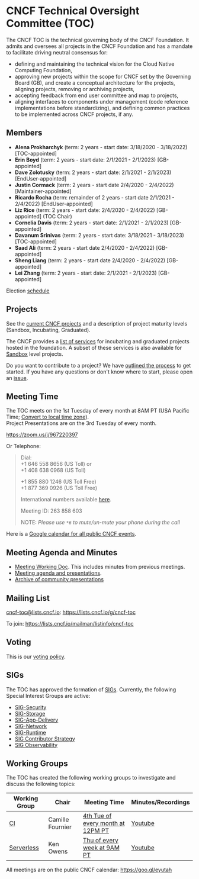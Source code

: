 # CNCF Technical Oversight Committee (TOC)

The CNCF TOC is the technical governing body of the CNCF Foundation. It admits and oversees all projects in the CNCF Foundation and has a mandate to facilitate driving neutral consensus for:
* defining and maintaining the technical vision for the Cloud Native Computing Foundation,
* approving new projects within the scope for CNCF set by the Governing Board (GB), and create a conceptual architecture for the projects, aligning projects, removing or archiving projects,
* accepting feedback from end user committee and map to projects,
* aligning interfaces to components under management (code reference implementations before standardizing), and defining common practices to be implemented across CNCF projects, if any.


## Members

* **Alena Prokharchyk** (term: 2 years - start date: 3/18/2020 - 3/18/2022) [TOC-appointed]
* **Erin Boyd** (term: 2 years - start date: 2/1/2021 - 2/1/2023) [GB-appointed]
* **Dave Zolotusky** (term: 2 years - start date: 2/1/2021 - 2/1/2023) [EndUser-appointed]
* **Justin Cormack** (term: 2 years - start date 2/4/2020 - 2/4/2022) [Maintainer-appointed]
* **Ricardo Rocha** (term: remainder of 2 years - start date 2/1/2021 - 2/4/2022) [EndUser-appointed]
* **Liz Rice** (term: 2 years - start date: 2/4/2020 - 2/4/2022) [GB-appointed] (TOC Chair)
* **Cornelia Davis** (term: 2 years - start date: 2/1/2021 - 2/1/2023) [GB-appointed]
* **Davanum Srinivas** (term: 2 years - start date: 3/18/2021 - 3/18/2023) [TOC-appointed]
* **Saad Ali** (term: 2 years - start date 2/4/2020 - 2/4/2022) [GB-appointed]
* **Sheng Liang** (term: 2 years - start date 2/4/2020 - 2/4/2022) [GB-appointed]
* **Lei Zhang** (term: 2 years - start date: 2/1/2021 - 2/1/2023) [GB-appointed]

Election [schedule](process/election-schedule.md)

## Projects

See the [current CNCF projects](https://www.cncf.io/projects/) and a description of project maturity levels (Sandbox, Incubating, Graduated).

The CNCF provides a [list of services](https://www.cncf.io/services-for-projects/) for incubating and graduated projects hosted in the foundation. A subset of these services is also available for [Sandbox](https://www.cncf.io/sandbox-projects/) level projects.

Do you want to contribute to a project? We have [outlined the process](https://github.com/cncf/toc/blob/main/process/README.md) to get started. If you have any questions or don't know where to start, please open an [issue](https://github.com/cncf/toc/issues).

## Meeting Time

The TOC meets on the 1st Tuesday of every month at 8AM PT (USA Pacific Time; [Convert to local time zone](http://www.thetimezoneconverter.com/?t=8:00AM&tz=San%20Francisco)).  
Project Presentations are on the 3rd Tuesday of every month.

https://zoom.us/j/967220397

Or Telephone:

> Dial:  
> +1 646 558 8656 (US Toll) or  
> +1 408 638 0968 (US Toll)  
> 
> +1 855 880 1246 (US Toll Free)  
> +1 877 369 0926 (US Toll Free)
> 
> International numbers available [here](https://zoom.us/zoomconference?m=ddKUsXGa2tGOHvCl4ccI0juqU7TZaCov).
>
> Meeting ID: 263 858 603
>
> NOTE: _Please use `*6` to mute/un-mute your phone during the call_

Here is a [Google calendar for all public CNCF events](https://goo.gl/eyutah).


## Meeting Agenda and Minutes

- [Meeting Working Doc](https://docs.google.com/document/d/1jpoKT12jf2jTf-2EJSAl4iTdA7Aoj_uiI19qIaECNFc/edit#). This includes minutes from previous meetings.
- [Meeting agenda and presentations](docs/meeting_presentations.md).
- [Archive of community presentations](docs/scheduled_presentations.md)


## Mailing List

cncf-toc@lists.cncf.io: https://lists.cncf.io/g/cncf-toc

To join: https://lists.cncf.io/mailman/listinfo/cncf-toc


## Voting

This is our [voting policy](docs/voting.md).


## SIGs

The TOC has approved the formation of [SIGs](sigs/cncf-sigs.md).
Currently, the following Special Interest Groups are active: 

* [SIG-Security](https://github.com/cncf/sig-security)
* [SIG-Storage](https://github.com/cncf/sig-storage) 
* [SIG-App-Delivery](https://github.com/cncf/sig-app-delivery)
* [SIG-Network](https://github.com/cncf/sig-network)
* [SIG-Runtime](https://github.com/cncf/sig-runtime)
* [SIG Contributor Strategy](https://github.com/cncf/sig-contributor-strategy)
* [SIG Observability](https://github.com/cncf/sig-observability)


## Working Groups

The TOC has created the following working groups to investigate and discuss the following topics:

| Working Group | Chair            | Meeting Time                          | Minutes/Recordings |
|---------------|------------------|---------------------------------------|--------------------|
| [CI](https://github.com/cncf/wg-ci)         | Camille Fournier | [4th Tue of every month at 12PM PT](https://zoom.us/my/cncfciwg) | [Youtube](https://www.youtube.com/playlist?list=PLj6h78yzYM2P3_A3ujWHSxOu1IO_bd7Zi)
| [Serverless](https://github.com/cncf/wg-serverless) | Ken Owens        |  [Thu of every week at 9AM PT](https://zoom.us/my/cncfserverlesswg)                                     | [Youtube](https://www.youtube.com/playlist?list=PLj6h78yzYM2Ph7YoBIgsZNW_RGJvNlFOt)

All meetings are on the public CNCF calendar: https://goo.gl/eyutah
